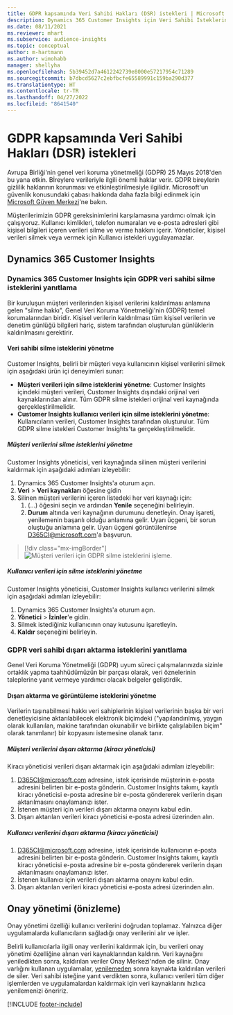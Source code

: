 ```yaml
---
title: GDPR kapsamında Veri Sahibi Hakları (DSR) istekleri | Microsoft Docs
description: Dynamics 365 Customer Insights için Veri Sahibi İsteklerinin yanıtlanması.
ms.date: 08/11/2021
ms.reviewer: mhart
ms.subservice: audience-insights
ms.topic: conceptual
author: m-hartmann
ms.author: wimohabb
manager: shellyha
ms.openlocfilehash: 5b39452d7a4612242739e8000e57217954c71289
ms.sourcegitcommit: b7dbcd5627c2ebfbcfe65589991c159ba290d377
ms.translationtype: HT
ms.contentlocale: tr-TR
ms.lasthandoff: 04/27/2022
ms.locfileid: "8641540"
---
```

# <a name="data-subject-rights-dsr-requests-under-gdpr"></a>GDPR kapsamında Veri Sahibi Hakları (DSR) istekleri

Avrupa Birliği'nin genel veri koruma yönetmeliği (GDPR) 25 Mayıs 2018'den bu yana etkin. Bİreylere verileriyle ilgili önemli haklar verir. GDPR bireylerin gizlilik haklarının korunması ve etkinleştirilmesiyle ilgilidir. Microsoft'un güvenlik konusundaki çabası hakkında daha fazla bilgi edinmek için [Microsoft Güven Merkezi](https://www.microsoft.com/trust-center)'ne bakın.

Müşterilerimizin GDPR gereksinimlerini karşılamasına yardımcı olmak için çalışıyoruz. Kullanıcı kimlikleri, telefon numaraları ve e-posta adresleri gibi kişisel bilgileri içeren verileri silme ve verme hakkını içerir. Yöneticiler, kişisel verileri silmek veya vermek için Kullanıcı istekleri uygulayamazlar.

## <a name="dynamics-365-customer-insights"></a>Dynamics 365 Customer Insights

### <a name="responding-to-gdpr-data-subject-delete-requests-for-dynamics-365-customer-insights"></a>Dynamics 365 Customer Insights için GDPR veri sahibi silme isteklerini yanıtlama

Bir kuruluşun müşteri verilerinden kişisel verilerini kaldırılması anlamına gelen "silme hakkı", Genel Veri Koruma Yönetmeliği'nin (GDPR) temel korumalarından biridir. Kişisel verilerin kaldırılması tüm kişisel verilerin ve denetim günlüğü bilgileri hariç, sistem tarafından oluşturulan günlüklerin kaldırılmasını gerektirir.

#### <a name="manage-data-subject-delete-requests"></a>Veri sahibi silme isteklerini yönetme

Customer Insights, belirli bir müşteri veya kullanıcının kişisel verilerini silmek için aşağıdaki ürün içi deneyimleri sunar:

- **Müşteri verileri için silme isteklerini yönetme**: Customer Insights içindeki müşteri verileri, Customer Insights dışındaki orijinal veri kaynaklarından alınır. Tüm GDPR silme istekleri orijinal veri kaynağında gerçekleştirilmelidir.
- **Customer Insights kullanıcı verileri için silme isteklerini yönetme**: Kullanıcıların verileri, Customer Insights tarafından oluşturulur. Tüm GDPR silme istekleri Customer Insights'ta gerçekleştirilmelidir.

##### <a name="manage-requests-to-delete-customer-data"></a>Müşteri verilerini silme isteklerini yönetme

Customer Insights yöneticisi, veri kaynağında silinen müşteri verilerini kaldırmak için aşağıdaki adımları izleyebilir:

1. Dynamics 365 Customer Insights'a oturum açın.
2. **Veri** > **Veri kaynakları** öğesine gidin
3. Silinen müşteri verilerini içeren listedeki her veri kaynağı için:
   1. (...) öğesini seçin ve ardından **Yenile** seçeneğini belirleyin.
   2. **Durum** altında veri kaynağının durumunu denetleyin. Onay işareti, yenilemenin başarılı olduğu anlamına gelir. Uyarı üçgeni, bir sorun oluştuğu anlamına gelir. Uyarı üçgeni görüntülenirse D365CI@microsoft.com'a başvurun.

> [!div class="mx-imgBorder"]
> ![Müşteri verileri için GDPR silme isteklerini işleme.](media/gdpr-data-sources.png "Müşteri verileri için GDPR silme isteklerini işleme")

##### <a name="manage-delete-requests-for-user-data"></a>Kullanıcı verileri için silme isteklerini yönetme

Customer Insights yöneticisi, Customer Insights kullanıcı verilerini silmek için aşağıdaki adımları izleyebilir:

1. Dynamics 365 Customer Insights'a oturum açın.
2. **Yönetici** > **İzinler**'e gidin.
3. Silmek istediğiniz kullanıcının onay kutusunu işaretleyin.
4. **Kaldır** seçeneğini belirleyin.

### <a name="responding-to-gdpr-data-subject-export-requests"></a>GDPR veri sahibi dışarı aktarma isteklerini yanıtlama

Genel Veri Koruma Yönetmeliği (GDPR) uyum süreci çalışmalarınızda sizinle ortaklık yapma taahhüdümüzün bir parçası olarak, veri öznelerinin taleplerine yanıt vermeye yardımcı olacak belgeler geliştirdik.

#### <a name="manage-export-and-view-requests"></a>Dışarı aktarma ve görüntüleme isteklerini yönetme

Verilerin taşınabilmesi hakkı veri sahiplerinin kişisel verilerinin başka bir veri denetleyicisine aktarılabilecek elektronik biçimdeki ("yapılandırılmış, yaygın olarak kullanılan, makine tarafından okunabilir ve birlikte çalışılabilen biçim" olarak tanımlanır) bir kopyasını istemesine olanak tanır.

##### <a name="export-customer-data-tenant-admin"></a>Müşteri verilerini dışarı aktarma (kiracı yöneticisi)

Kiracı yöneticisi verileri dışarı aktarmak için aşağıdaki adımları izleyebilir:

1. D365CI@microsoft.com adresine, istek içerisinde müşterinin e-posta adresini belirten bir e-posta gönderin. Customer Insights takımı, kayıtlı kiracı yöneticisi e-posta adresine bir e-posta göndererek verilerin dışarı aktarılmasını onaylamanızı ister.
2. İstenen müşteri için verileri dışarı aktarma onayını kabul edin.
3. Dışarı aktarılan verileri kiracı yöneticisi e-posta adresi üzerinden alın.

##### <a name="export-user-data-tenant-admin"></a>Kullanıcı verilerini dışarı aktarma (kiracı yöneticisi)

1. D365CI@microsoft.com adresine, istek içerisinde kullanıcının e-posta adresini belirten bir e-posta gönderin. Customer Insights takımı, kayıtlı kiracı yöneticisi e-posta adresine bir e-posta göndererek verilerin dışarı aktarılmasını onaylamanızı ister.
2. İstenen kullanıcı için verileri dışarı aktarma onayını kabul edin.
3. Dışarı aktarılan verileri kiracı yöneticisi e-posta adresi üzerinden alın.

## <a name="consent-management-preview"></a>Onay yönetimi (önizleme)

Onay yönetimi özelliği kullanıcı verilerini doğrudan toplamaz. Yalnızca diğer uygulamalarda kullanıcıların sağladığı onay verilerini alır ve işler.

Belirli kullanıcılarla ilgili onay verilerini kaldırmak için, bu verileri onay yönetimi özelliğine alınan veri kaynaklarından kaldırın. Veri kaynağını yeniledikten sonra, kaldırılan veriler Onay Merkezi'nden de silinir. Onay varlığını kullanan uygulamalar, [yenilemeden](system.md#refresh-processes) sonra kaynakta kaldırılan verileri de siler. Veri sahibi isteğine yanıt verdikten sonra, kullanıcı verileri tüm diğer işlemlerden ve uygulamalardan kaldırmak için veri kaynaklarını hızlıca yenilemenizi öneririz.

[!INCLUDE [footer-include](includes/footer-banner.md)]